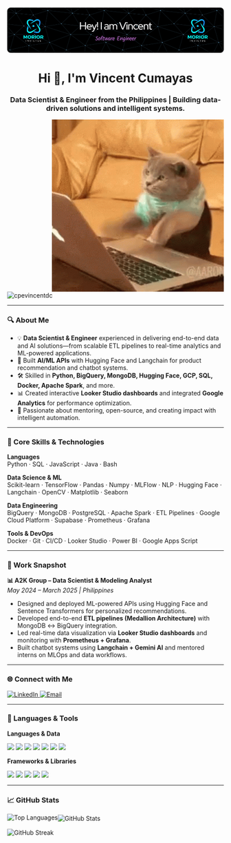 ![Header](banner.png)

<h1 align="center">Hi 👋, I'm Vincent Cumayas</h1>
<h3 align="center">Data Scientist & Engineer from the Philippines | Building data-driven solutions and intelligent systems.</h3>

<img align="right" src="84e36470c3e534a5e71c208cd872d177.gif" alt="coding" width="400"/>

<p align="left">
  <img src="https://komarev.com/ghpvc/?username=cpevincentdc&label=Profile%20views&color=0e75b6&style=flat" alt="cpevincentdc" />
</p>

---

### 🔍 About Me

- 💡 **Data Scientist & Engineer** experienced in delivering end-to-end data and AI solutions—from scalable ETL pipelines to real-time analytics and ML-powered applications.
- 🧠 Built **AI/ML APIs** with Hugging Face and Langchain for product recommendation and chatbot systems.
- 🛠️ Skilled in **Python, BigQuery, MongoDB, Hugging Face, GCP, SQL, Docker, Apache Spark**, and more.
- 📊 Created interactive **Looker Studio dashboards** and integrated **Google Analytics** for performance optimization.
- 🤝 Passionate about mentoring, open-source, and creating impact with intelligent automation.

---

### 🧠 Core Skills & Technologies

**Languages**  
Python · SQL · JavaScript · Java · Bash

**Data Science & ML**  
Scikit-learn · TensorFlow · Pandas · Numpy · MLFlow · NLP · Hugging Face · Langchain · OpenCV · Matplotlib · Seaborn

**Data Engineering**  
BigQuery · MongoDB · PostgreSQL · Apache Spark · ETL Pipelines · Google Cloud Platform · Supabase · Prometheus · Grafana

**Tools & DevOps**  
Docker · Git · CI/CD · Looker Studio · Power BI · Google Apps Script

---

### 💼 Work Snapshot

**📊 A2K Group – Data Scientist & Modeling Analyst**  
*May 2024 – March 2025 | Philippines*

- Designed and deployed ML-powered APIs using Hugging Face and Sentence Transformers for personalized recommendations.
- Developed end-to-end **ETL pipelines (Medallion Architecture)** with MongoDB ↔ BigQuery integration.
- Led real-time data visualization via **Looker Studio dashboards** and monitoring with **Prometheus + Grafana**.
- Built chatbot systems using **Langchain + Gemini AI** and mentored interns on MLOps and data workflows.

---

### 🌐 Connect with Me

<p align="left">
  <a href="https://linkedin.com/in/vincent-cumayas" target="_blank">
    <img src="https://raw.githubusercontent.com/rahuldkjain/github-profile-readme-generator/master/src/images/icons/Social/linked-in-alt.svg" alt="LinkedIn" height="30" width="40" />
  </a>
  <a href="mailto:cpe.vincentcumayas@gmail.com" target="_blank">
    <img src="https://img.icons8.com/fluency/48/gmail-new.png" alt="Email" height="30" width="40"/>
  </a>
</p>

---

### 🧰 Languages & Tools

**Languages & Data**
<p>
  <img src="https://cdn.jsdelivr.net/gh/devicons/devicon/icons/python/python-original.svg" width="40"/>
  <img src="https://cdn.jsdelivr.net/gh/devicons/devicon/icons/javascript/javascript-original.svg" width="40"/>
  <img src="https://cdn.jsdelivr.net/gh/devicons/devicon/icons/java/java-original.svg" width="40"/>
  <img src="https://cdn.jsdelivr.net/gh/devicons/devicon/icons/mongodb/mongodb-original.svg" width="40"/>
  <img src="https://cdn.jsdelivr.net/gh/devicons/devicon/icons/postgresql/postgresql-original.svg" width="40"/>
  <img src="https://cdn.jsdelivr.net/gh/devicons/devicon/icons/mysql/mysql-original.svg" width="40"/>
  <img src="https://cdn.jsdelivr.net/gh/devicons/devicon/icons/googlecloud/googlecloud-original.svg" width="40"/>
</p>

**Frameworks & Libraries**
<p>
  <img src="https://cdn.jsdelivr.net/gh/devicons/devicon/icons/react/react-original.svg" width="40"/>
  <img src="https://cdn.jsdelivr.net/gh/devicons/devicon/icons/nodejs/nodejs-original.svg" width="40"/>
  <img src="https://cdn.jsdelivr.net/gh/devicons/devicon/icons/express/express-original.svg" width="40"/>
  <img src="https://cdn.jsdelivr.net/gh/devicons/devicon/icons/tensorflow/tensorflow-original.svg" width="40"/>
  <img src="https://cdn.jsdelivr.net/gh/devicons/devicon/icons/docker/docker-original.svg" width="40"/>
</p>

---

### 📈 GitHub Stats

<p>
  <img align="left" src="https://github-readme-stats.vercel.app/api/top-langs?username=cpevincentdc&show_icons=true&locale=en&layout=compact" alt="Top Languages" />
</p>

<p>
  <img align="center" src="https://github-readme-stats.vercel.app/api?username=cpevincentdc&show_icons=true&locale=en" alt="GitHub Stats" />
</p>

<p>
  <img align="center" src="https://github-readme-streak-stats.herokuapp.com/?user=cpevincentdc&" alt="GitHub Streak" />
</p>
